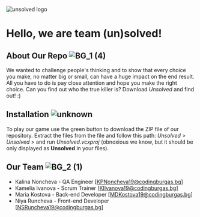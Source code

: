 ![unsolved logo](https://user-images.githubusercontent.com/63718807/108234984-0a5a2600-714e-11eb-91f4-d04868b405e6.png)

# Hello, we are team (un)solved!

## About Our Repo ![BG_1 (4)](https://user-images.githubusercontent.com/63718762/109393228-2c5f5f80-7929-11eb-8221-9c703f353d35.png)

We wanted to challenge people's thinking and to show that every choice you make, no matter big or small, can have a huge impact on the end result. All you have to do is pay close attention and hope you make the right choice. Can you find out who the true killer is? Download *Unsolved* and find out! :)

## Installation ![unknown](https://user-images.githubusercontent.com/63718762/109393150-e30f1000-7928-11eb-918c-04f92e5d7d78.png)

To play our game use the green button to download the ZIP file of our repository. Extract the files from the file and follow this path: *Unsolved* > *Unsolved* > and run *Unsolved.vcxproj* (obnoxious we know, but it should be only displayed as **Unsolved** in your files).

## Our Team ![BG_2 (1)](https://user-images.githubusercontent.com/63718762/109393214-1ce01680-7929-11eb-8ea3-36baeaa7f3d3.png)


* Kalina Noncheva - QA Engineer [KPNoncheva19@codingburgas.bg]
* Kamelia Ivanova - Scrum Trainer [KIIvanova19@codingburgas.bg]
* Maria Kostova - Back-end Developer [MDKostova19@codingburgas.bg]
* Niya Runcheva - Front-end Developer [NSRuncheva19@codingburgas.bg]

